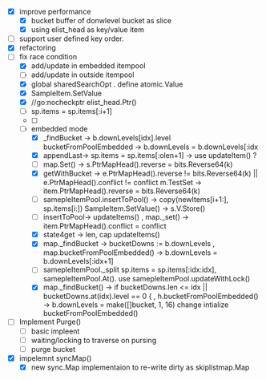 - [x] improve performance
  - [x] bucket buffer of donwlevel bucket as slice
  - [x] using elist_head as key/value item
- [ ] support user defined key order.
- [x] refactoring
- [ ] fix race condition
  - [x] add/update  in embedded itempool 
  - [ ] add/update  in outside itempool
  - [x] global sharedSearchOpt . define atomic.Value
  - [x] SampleItem.SetValue
  - [x] //go:nocheckptr elist_head.Ptr()
  - [ ] sp.items = sp.items[:i+1]
  - [ ] 
  - [ ] embedded mode
    - [x] _findBucket -> b.downLevels[idx].level  bucketFromPoolEmbedded -> b.downLevels = b.downLevels[:idx
    - [x] appendLast-> sp.items = sp.items[:olen+1] -> use updateItem() ?
    - [ ] map.Set() -> s.PtrMapHead().reverse = bits.Reverse64(k)
    - [x] getWithBucket -> e.PtrMapHead().reverse != bits.Reverse64(k) || e.PtrMapHead().conflict != conflict  m.TestSet -> item.PtrMapHead().reverse = bits.Reverse64(k)
    - [ ] samepleItemPool.insertToPool() -> copy(newItems[i+1:], sp.items[i:])  SampleItem.SetValue() -> s.V.Store()
    - [ ] insertToPool-> updateItems() , map._set() -> item.PtrMapHead().conflict = conflict
    - [x] state4get -> len, cap   updateItems()    
    - [x] map._findBucket -> bucketDowns := b.downLevels , map.bucketFromPoolEmbedded() -> b.downLevels = b.downLevels[:idx+1]
    - [ ] samepleItemPool._split sp.items = sp.items[:idx:idx], samepleItemPool.At(). 
        use samepleItemPool.updateWithLock() 
    - [x] map._findBucket() -> if bucketDowns.len <= idx || bucketDowns.at(idx).level == 0 { , h.bucketFromPoolEmbedded() -> b.downLevels = make([]bucket, 1, 16)
        change intialize bucketFromPoolEmbedded() 

- [ ] Implement Purge()
  - [ ] basic impleent
  - [ ] waiting/locking to traverse on pursing
  - [ ] purge bucket
- [x] impelemnt syncMap()
  - [x] new sync.Map implementaion to re-write dirty as skiplistmap.Map 